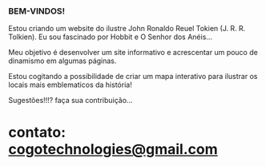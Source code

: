 ### BEM-VINDOS! ###

Estou criando um website do ilustre John Ronaldo Reuel Tokien (J. R. R. Tolkien). Eu sou fascinado por Hobbit e O Senhor dos Anéis...

Meu objetivo é desenvolver um site informativo e acrescentar um pouco de dinamismo em algumas páginas.

Estou cogitando a possibilidade de criar um mapa interativo para ilustrar os locais mais emblematicos da história!

Sugestões!!!? faça sua contribuição...

# contato: cogotechnologies@gmail.com 

